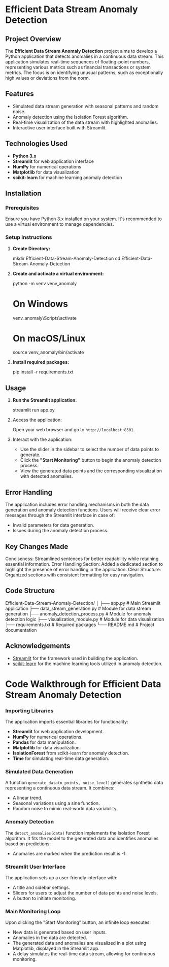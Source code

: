 # Efficient Data Stream Anomaly Detection

## Project Overview

The **Efficient Data Stream Anomaly Detection** project aims to develop a Python application that detects anomalies in a continuous data stream. This application simulates real-time sequences of floating-point numbers, representing various metrics such as financial transactions or system metrics. The focus is on identifying unusual patterns, such as exceptionally high values or deviations from the norm.

## Features

- Simulated data stream generation with seasonal patterns and random noise.
- Anomaly detection using the Isolation Forest algorithm.
- Real-time visualization of the data stream with highlighted anomalies.
- Interactive user interface built with Streamlit.

## Technologies Used

- **Python 3.x**
- **Streamlit** for web application interface
- **NumPy** for numerical operations
- **Matplotlib** for data visualization
- **scikit-learn** for machine learning anomaly detection

## Installation

### Prerequisites

Ensure you have Python 3.x installed on your system. It's recommended to use a virtual environment to manage dependencies.

### Setup Instructions

1. **Create Directory:**


   mkdir Efficient-Data-Stream-Anomaly-Detection
   cd Efficient-Data-Stream-Anomaly-Detection


2. **Create and activate a virtual environment:**

   python -m venv venv_anomaly

   # On Windows
   venv_anomaly\Scripts\activate

   # On macOS/Linux
   source venv_anomaly/bin/activate


3. **Install required packages:**

   pip install -r requirements.txt
 

## Usage

1. **Run the Streamlit application:**


   streamlit run app.py
   

2. Access the application:

   Open your web browser and go to `http://localhost:8501`.

3. Interact with the application:

   - Use the slider in the sidebar to select the number of data points to generate.
   - Click the **"Start Monitoring"** button to begin the anomaly detection process.
   - View the generated data points and the corresponding visualization with detected anomalies.

## Error Handling
The application includes error handling mechanisms in both the data generation and anomaly detection functions. Users will receive clear error messages through the Streamlit interface in case of:

   - Invalid parameters for data generation.
   - Issues during the anomaly detection process.

## Key Changes Made

Conciseness: Streamlined sentences for better readability while retaining essential information.
Error Handling Section: Added a dedicated section to highlight the presence of error handling in the application.
Clear Structure: Organized sections with consistent formatting for easy navigation.



## Code Structure


Efficient-Data-Stream-Anomaly-Detection/
│
├── app.py                   # Main Streamlit application
├── data_stream_generation.py # Module for data stream generation
├── anomaly_detection_process.py # Module for anomaly detection logic
├── visualization_module.py   # Module for data visualization
├── requirements.txt          # Required packages
└── README.md                 # Project documentation





## Acknowledgements

- [Streamlit](https://streamlit.io/) for the framework used in building the application.
- [scikit-learn](https://scikit-learn.org/stable/) for the machine learning tools utilized in anomaly detection.



# Code Walkthrough for Efficient Data Stream Anomaly Detection





### Importing Libraries
The application imports essential libraries for functionality:
- **Streamlit** for web application development.
- **NumPy** for numerical operations.
- **Pandas** for data manipulation.
- **Matplotlib** for data visualization.
- **IsolationForest** from scikit-learn for anomaly detection.
- **Time** for simulating real-time data generation.

### Simulated Data Generation
A function `generate_data(n_points, noise_level)` generates synthetic data representing a continuous data stream. It combines:
- A linear trend.
- Seasonal variations using a sine function.
- Random noise to mimic real-world data variability.

### Anomaly Detection
The `detect_anomalies(data)` function implements the Isolation Forest algorithm. It fits the model to the generated data and identifies anomalies based on predictions:
- Anomalies are marked when the prediction result is -1.

### Streamlit User Interface
The application sets up a user-friendly interface with:
- A title and sidebar settings.
- Sliders for users to adjust the number of data points and noise levels.
- A button to initiate monitoring.

### Main Monitoring Loop
Upon clicking the "Start Monitoring" button, an infinite loop executes:
- New data is generated based on user inputs.
- Anomalies in the data are detected.
- The generated data and anomalies are visualized in a plot using Matplotlib, displayed in the Streamlit app.
- A delay simulates the real-time data stream, allowing for continuous monitoring.


